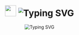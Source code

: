 <h1 align="center">
<img src="https://media.giphy.com/media/hvRJCLFzcasrR4ia7z/giphy.gif" width="35"> <img src="https://readme-typing-svg.demolab.com?font=Sigmar&size=35&duration=2500&pause=800&color=FCFCFC&center=true&vCenter=true&width=435&lines=Hey%2C+I'm+John+" alt="Typing SVG" />
</h1>

<p align="center">
  <img src="https://readme-typing-svg.demolab.com?font=Sigmar&size=25&duration=2500&pause=800&color=3DA9FC&center=true&vCenter=true&width=435&lines=Front-end+Dev;UI%2FUX+Designer;Self-directed+Learner;Always+Learning" alt="Typing SVG" align="center"/>
</p>
